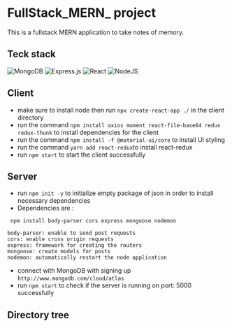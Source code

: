 # FullStack_MERN_ project
This is a fullstack MERN application to take notes of memory.  

## Teck stack 
![MongoDB](https://img.shields.io/badge/MongoDB-%234ea94b.svg?style=for-the-badge&logo=mongodb&logoColor=white) ![Express.js](https://img.shields.io/badge/express.js-%23404d59.svg?style=for-the-badge&logo=express&logoColor=%2361DAFB)
![React](https://img.shields.io/badge/React-20232A?style=for-the-badge&logo=react&logoColor=61DAFB) 
![NodeJS](https://img.shields.io/badge/Node.js-43853D?style=for-the-badge&logo=node.js&logoColor=white)


## Client 

- make sure to install node then run `npx create-react-app ./` in the client directory
- run the command `npm install axios moment react-file-base64 redux redux-thunk` to install dependencies for the client 
- run the command `npm install -f @material-ui/core` to install UI styling
- run the command `yarn add react-redux`to install react-redux 
- run `npm start` to start the client successfully

## Server

- run `npm init -y` to initialize empty package of json in order to install necessary dependencies
- Dependencies are : 

` npm install body-parser cors express mongoose nodemon`
```
body-parser: enable to send post requests
cors: enable cross origin requests 
express: framework for creating the routers
mongoose: create models for posts
nodemon: automatically restart the node application 
```

- connect with MongoDB with signing up `http://www.mongodb.com/cloud/atlas`
- run `npm start` to check if the server is running on port: 5000 successfully

## Directory tree

